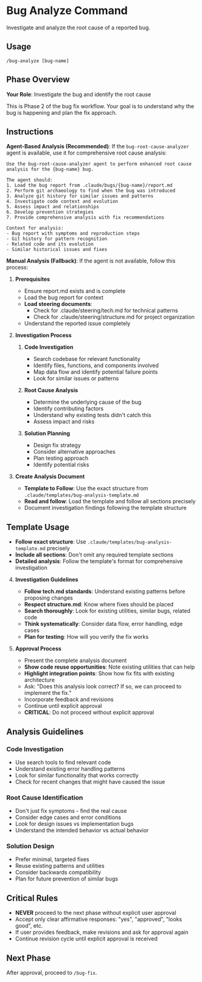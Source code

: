 # Bug Analyze Command

Investigate and analyze the root cause of a reported bug.

## Usage
```
/bug-analyze [bug-name]
```

## Phase Overview
**Your Role**: Investigate the bug and identify the root cause

This is Phase 2 of the bug fix workflow. Your goal is to understand why the bug is happening and plan the fix approach.

## Instructions

**Agent-Based Analysis (Recommended)**: If the `bug-root-cause-analyzer` agent is available, use it for comprehensive root cause analysis:

```
Use the bug-root-cause-analyzer agent to perform enhanced root cause analysis for the {bug-name} bug.

The agent should:
1. Load the bug report from .claude/bugs/{bug-name}/report.md
2. Perform git archaeology to find when the bug was introduced
3. Analyze git history for similar issues and patterns
4. Investigate code context and evolution
5. Assess impact and relationships
6. Develop prevention strategies
7. Provide comprehensive analysis with fix recommendations

Context for analysis:
- Bug report with symptoms and reproduction steps
- Git history for pattern recognition
- Related code and its evolution
- Similar historical issues and fixes
```

**Manual Analysis (Fallback)**: If the agent is not available, follow this process:

1. **Prerequisites**
   - Ensure report.md exists and is complete
   - Load the bug report for context
   - **Load steering documents**: 
     - Check for .claude/steering/tech.md for technical patterns
     - Check for .claude/steering/structure.md for project organization
   - Understand the reported issue completely

2. **Investigation Process**
   1. **Code Investigation**
      - Search codebase for relevant functionality
      - Identify files, functions, and components involved
      - Map data flow and identify potential failure points
      - Look for similar issues or patterns

   2. **Root Cause Analysis**
      - Determine the underlying cause of the bug
      - Identify contributing factors
      - Understand why existing tests didn't catch this
      - Assess impact and risks

   3. **Solution Planning**
      - Design fix strategy
      - Consider alternative approaches
      - Plan testing approach
      - Identify potential risks

3. **Create Analysis Document**
   - **Template to Follow**: Use the exact structure from `.claude/templates/bug-analysis-template.md`
   - **Read and follow**: Load the template and follow all sections precisely
   - Document investigation findings following the template structure

## Template Usage
- **Follow exact structure**: Use `.claude/templates/bug-analysis-template.md` precisely
- **Include all sections**: Don't omit any required template sections
- **Detailed analysis**: Follow the template's format for comprehensive investigation

4. **Investigation Guidelines**
   - **Follow tech.md standards**: Understand existing patterns before proposing changes
   - **Respect structure.md**: Know where fixes should be placed
   - **Search thoroughly**: Look for existing utilities, similar bugs, related code
   - **Think systematically**: Consider data flow, error handling, edge cases
   - **Plan for testing**: How will you verify the fix works

5. **Approval Process**
   - Present the complete analysis document
   - **Show code reuse opportunities**: Note existing utilities that can help
   - **Highlight integration points**: Show how fix fits with existing architecture
   - Ask: "Does this analysis look correct? If so, we can proceed to implement the fix."
   - Incorporate feedback and revisions
   - Continue until explicit approval
   - **CRITICAL**: Do not proceed without explicit approval

## Analysis Guidelines

### Code Investigation
- Use search tools to find relevant code
- Understand existing error handling patterns
- Look for similar functionality that works correctly
- Check for recent changes that might have caused the issue

### Root Cause Identification
- Don't just fix symptoms - find the real cause
- Consider edge cases and error conditions
- Look for design issues vs implementation bugs
- Understand the intended behavior vs actual behavior

### Solution Design
- Prefer minimal, targeted fixes
- Reuse existing patterns and utilities
- Consider backwards compatibility
- Plan for future prevention of similar bugs

## Critical Rules
- **NEVER** proceed to the next phase without explicit user approval
- Accept only clear affirmative responses: "yes", "approved", "looks good", etc.
- If user provides feedback, make revisions and ask for approval again
- Continue revision cycle until explicit approval is received

## Next Phase
After approval, proceed to `/bug-fix`.
